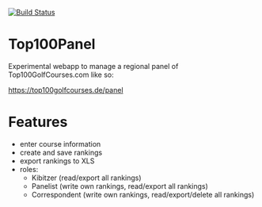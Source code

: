 [![Build Status](https://travis-ci.org/realulim/Top100Panel.svg?branch=master)](https://travis-ci.org/realulim/Top100Panel)

Top100Panel
===========

Experimental webapp to manage a regional panel of Top100GolfCourses.com like so:

https://top100golfcourses.de/panel

Features
========
- enter course information
- create and save rankings
- export rankings to XLS
- roles:
  - Kibitzer (read/export all rankings)
  - Panelist (write own rankings, read/export all rankings)
  - Correspondent (write own rankings, read/export/delete all rankings)
